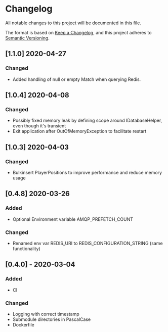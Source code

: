 # Changelog

All notable changes to this project will be documented in this file.

The format is based on [Keep a Changelog](https://keepachangelog.com/en/1.0.0/),
and this project adheres to [Semantic Versioning](https://semver.org/spec/v2.0.0.html).


## [1.1.0] 2020-04-27
### Changed
- Added handling of null or empty Match when querying Redis.

## [1.0.4] 2020-04-08
### Changed
- Possibly fixed memory leak by defining scope around IDatabaseHelper, even though it's transient
- Exit application after OutOfMemoryException to facilitate restart

## [1.0.3] 2020-04-03
### Changed
- Bulkinsert PlayerPositions to improve performance and reduce memory usage


## [0.4.8] 2020-03-26
### Added
- Optional Environment variable AMQP_PREFETCH_COUNT

### Changed
- Renamed env var REDIS_URI to REDIS_CONFIGURATION_STRING (same functionality)


## [0.4.0] - 2020-03-04
### Added
- CI

### Changed
- Logging with correct timestamp
- Submodule directories in PascalCase
- Dockerfile
